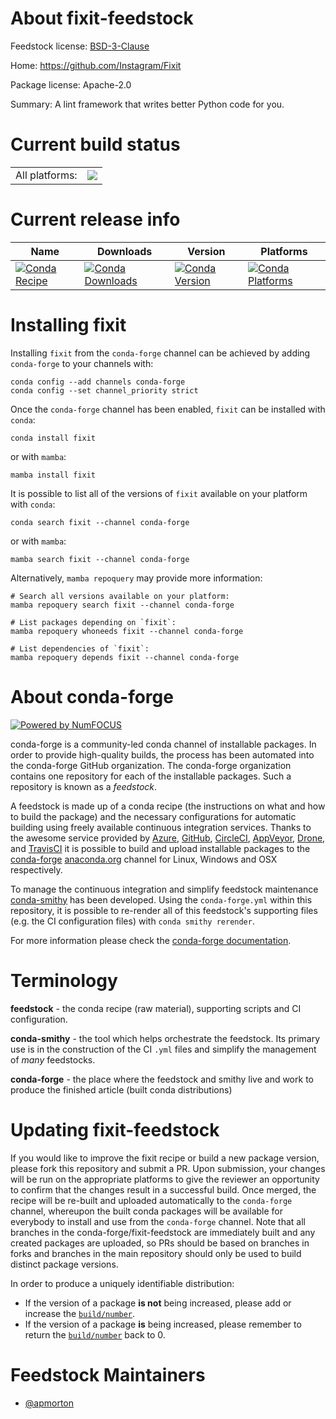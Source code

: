 About fixit-feedstock
=====================

Feedstock license: [BSD-3-Clause](https://github.com/conda-forge/fixit-feedstock/blob/main/LICENSE.txt)

Home: https://github.com/Instagram/Fixit

Package license: Apache-2.0

Summary: A lint framework that writes better Python code for you.

Current build status
====================


<table><tr><td>All platforms:</td>
    <td>
      <a href="https://dev.azure.com/conda-forge/feedstock-builds/_build/latest?definitionId=21199&branchName=main">
        <img src="https://dev.azure.com/conda-forge/feedstock-builds/_apis/build/status/fixit-feedstock?branchName=main">
      </a>
    </td>
  </tr>
</table>

Current release info
====================

| Name | Downloads | Version | Platforms |
| --- | --- | --- | --- |
| [![Conda Recipe](https://img.shields.io/badge/recipe-fixit-green.svg)](https://anaconda.org/conda-forge/fixit) | [![Conda Downloads](https://img.shields.io/conda/dn/conda-forge/fixit.svg)](https://anaconda.org/conda-forge/fixit) | [![Conda Version](https://img.shields.io/conda/vn/conda-forge/fixit.svg)](https://anaconda.org/conda-forge/fixit) | [![Conda Platforms](https://img.shields.io/conda/pn/conda-forge/fixit.svg)](https://anaconda.org/conda-forge/fixit) |

Installing fixit
================

Installing `fixit` from the `conda-forge` channel can be achieved by adding `conda-forge` to your channels with:

```
conda config --add channels conda-forge
conda config --set channel_priority strict
```

Once the `conda-forge` channel has been enabled, `fixit` can be installed with `conda`:

```
conda install fixit
```

or with `mamba`:

```
mamba install fixit
```

It is possible to list all of the versions of `fixit` available on your platform with `conda`:

```
conda search fixit --channel conda-forge
```

or with `mamba`:

```
mamba search fixit --channel conda-forge
```

Alternatively, `mamba repoquery` may provide more information:

```
# Search all versions available on your platform:
mamba repoquery search fixit --channel conda-forge

# List packages depending on `fixit`:
mamba repoquery whoneeds fixit --channel conda-forge

# List dependencies of `fixit`:
mamba repoquery depends fixit --channel conda-forge
```


About conda-forge
=================

[![Powered by
NumFOCUS](https://img.shields.io/badge/powered%20by-NumFOCUS-orange.svg?style=flat&colorA=E1523D&colorB=007D8A)](https://numfocus.org)

conda-forge is a community-led conda channel of installable packages.
In order to provide high-quality builds, the process has been automated into the
conda-forge GitHub organization. The conda-forge organization contains one repository
for each of the installable packages. Such a repository is known as a *feedstock*.

A feedstock is made up of a conda recipe (the instructions on what and how to build
the package) and the necessary configurations for automatic building using freely
available continuous integration services. Thanks to the awesome service provided by
[Azure](https://azure.microsoft.com/en-us/services/devops/), [GitHub](https://github.com/),
[CircleCI](https://circleci.com/), [AppVeyor](https://www.appveyor.com/),
[Drone](https://cloud.drone.io/welcome), and [TravisCI](https://travis-ci.com/)
it is possible to build and upload installable packages to the
[conda-forge](https://anaconda.org/conda-forge) [anaconda.org](https://anaconda.org/)
channel for Linux, Windows and OSX respectively.

To manage the continuous integration and simplify feedstock maintenance
[conda-smithy](https://github.com/conda-forge/conda-smithy) has been developed.
Using the ``conda-forge.yml`` within this repository, it is possible to re-render all of
this feedstock's supporting files (e.g. the CI configuration files) with ``conda smithy rerender``.

For more information please check the [conda-forge documentation](https://conda-forge.org/docs/).

Terminology
===========

**feedstock** - the conda recipe (raw material), supporting scripts and CI configuration.

**conda-smithy** - the tool which helps orchestrate the feedstock.
                   Its primary use is in the construction of the CI ``.yml`` files
                   and simplify the management of *many* feedstocks.

**conda-forge** - the place where the feedstock and smithy live and work to
                  produce the finished article (built conda distributions)


Updating fixit-feedstock
========================

If you would like to improve the fixit recipe or build a new
package version, please fork this repository and submit a PR. Upon submission,
your changes will be run on the appropriate platforms to give the reviewer an
opportunity to confirm that the changes result in a successful build. Once
merged, the recipe will be re-built and uploaded automatically to the
`conda-forge` channel, whereupon the built conda packages will be available for
everybody to install and use from the `conda-forge` channel.
Note that all branches in the conda-forge/fixit-feedstock are
immediately built and any created packages are uploaded, so PRs should be based
on branches in forks and branches in the main repository should only be used to
build distinct package versions.

In order to produce a uniquely identifiable distribution:
 * If the version of a package **is not** being increased, please add or increase
   the [``build/number``](https://docs.conda.io/projects/conda-build/en/latest/resources/define-metadata.html#build-number-and-string).
 * If the version of a package **is** being increased, please remember to return
   the [``build/number``](https://docs.conda.io/projects/conda-build/en/latest/resources/define-metadata.html#build-number-and-string)
   back to 0.

Feedstock Maintainers
=====================

* [@apmorton](https://github.com/apmorton/)

